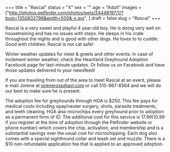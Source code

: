 +++
title = "Rascal"
status = "X"
sex = ""
age = "Adult"
images = ["http://photos.petfinder.com/photos/pets/24448197/1/?bust=1350832796&width=500&-x.jpg",
]
draft = false
slug = "Rascal"
+++

Rascal is a very sweet and playful 4 year old boy. He is doing very well on housetraining and has no issues with steps. He sleeps in his crate throughout the nights and is good with other dogs. He loves to to cuddle. Good with children. Rascal is not cat safe!



Winter weather updates for meet & greets and other events: In  case of inclement winter weather, check the Heartland Greyhound  Adoption Facebook page for last-minute updates. Or follow us on Facebook  and have those updates delivered to your newsfeed!


If you are traveling from out of the area to meet Rascal at an event, please e-mail Jorene at joreneross@aol.com or call 515-967-6564 and we will do our best to make sure he is present.

The adoption fee for greyhounds through HGA is $250. This fee pays for medical costs including spay/neuter surgery, shots, parasite treatments, and teeth cleaning. HGA also microchips every greyhound prior to adoption as a permanent form of ID. The additional cost for this service is $17.99 ($10.99 if you register at the time of adoption through the Petfinder website or phone number) which covers the chip, activation, and membership and is a substantial savings over the usual cost for microchipping. Each dog also comes with a special sighthound collar and leash set and muzzle. There is a $10 non-refundable application fee that is applied to an approved adoption.

